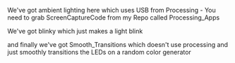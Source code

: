 We've got ambient lighting here which uses USB from Processing - You need to grab ScreenCaptureCode from my Repo called Processing_Apps

We've got blinky which just makes a light blink 

and finally we've got Smooth_Transitions which doesn't use processing and just smoothly transitions the LEDs on a random color generator

